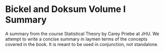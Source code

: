 # Bickel and Doksum Volume I Summary
A summary from the course Statistical Theory by Carey Priebe at JHU. We attempt to write a concise summary in laymen terms of the concepts covered in the book. It is meant to be used in conjunction, not standalone.